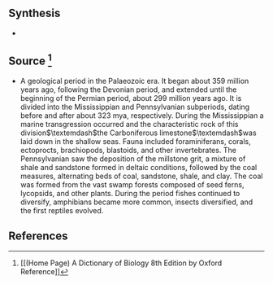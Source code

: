 ## Synthesis
- 
## Source [^1]
- A geological period in the Palaeozoic era. It began about 359 million years ago, following the Devonian period, and extended until the beginning of the Permian period, about 299 million years ago. It is divided into the Mississippian and Pennsylvanian subperiods, dating before and after about 323 mya, respectively. During the Mississippian a marine transgression occurred and the characteristic rock of this division$\textemdash$the Carboniferous limestone$\textemdash$was laid down in the shallow seas. Fauna included foraminiferans, corals, ectoprocts, brachiopods, blastoids, and other invertebrates. The Pennsylvanian saw the deposition of the millstone grit, a mixture of shale and sandstone formed in deltaic conditions, followed by the coal measures, alternating beds of coal, sandstone, shale, and clay. The coal was formed from the vast swamp forests composed of seed ferns, lycopsids, and other plants. During the period fishes continued to diversify, amphibians became more common, insects diversified, and the first reptiles evolved.
## References

[^1]: [[(Home Page) A Dictionary of Biology 8th Edition by Oxford Reference]]